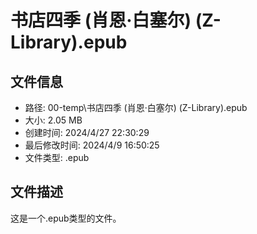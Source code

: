 ﻿# 书店四季 (肖恩·白塞尔) (Z-Library).epub

## 文件信息
- 路径: 00-temp\书店四季 (肖恩·白塞尔) (Z-Library).epub
- 大小: 2.05 MB
- 创建时间: 2024/4/27 22:30:29
- 最后修改时间: 2024/4/9 16:50:25
- 文件类型: .epub

## 文件描述
这是一个.epub类型的文件。

